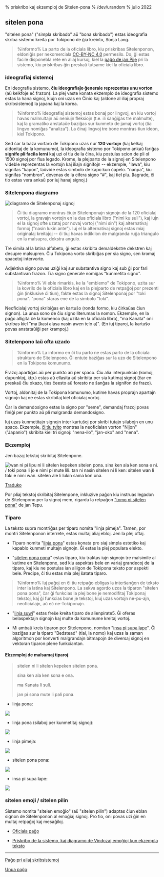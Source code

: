 % priskribo kaj ekzemploj de Sitelen-pona% /dev/urandom% julio 2022## sitelen pona"sitelen pona" ("simpla skribado" aŭ "bona skribado") estas ideografia skribasistemo kreita por Tokipono de ĝia kreinto, Sonja Lang. > %informo%> La parto de la oficiala libro, kiu priskribas Sitelenponon, eldoniĝis per> nekomerciala [CC-BY-NC 4.0](https://creativecommons.org/licenses/by-nc/4.0/) > permesilo. Do, ĝi estas facile disponebla rete en aliaj kursoj,> kiel la [paĝo de jan Pije](http://Tokipona.net/tp/janpije/hieroglyphs.php) > pri la sistemo, kiu priskribas ĝin preskaŭ tutsame kiel la oficiala> libro.>### ideografiaj sistemojEn ideografia sistemo, **ĉiu ideografiaĵo ĝenerale reprezentas unu vorton** (aŭkelkfoje eĉ frazon). La plej vaste konata ekzemplo de ideografiasistemo estas la hana signoj, kiujn oni uzas en Ĉinio kaj (aldone al iliaj proprajskribsistemoj) la japana kaj la korea.> %informo%> Ideografiaj sistemoj estas bonaj por lingvoj, en kiu vortoj havas malmultajn aŭ> neniujn fleksiojn (t.e. ili ŝanĝiĝas tre malmulte), kaj> la gramatiko anstataŭe baziĝas sur kunmeto de jamaj vortoj (tia lingvo> nomiĝas "analiza"). La ĉinaj lingvoj tre bone montras tiun ideon,> kiel Tokipono.>Sed ĉar la baza vortaro de Tokipono uzas nur **120 vortojn** (kaj kelkaj aldonitajde la komunumo), la ideografia sistemo por Tokipono ankaŭ fariĝas**signife pli facila lerni** kaj uzi ol tiu de la ĉina, kiu postulas scion depli ol 1500 signoj por flua legado. Krome, la plejparto de la signojen Sitelenpono videble reprezentas la vortojn kaj iliajn signifojn --ekzemple, "lawa", kiu signifas "kapon", laŭvide estas simbolo de kapo kun ĉapelo."nanpa", kiu signifas "nombron", devenas de la cifera signo "\#", kaj tiel plu. (Iagrade,ĉi tio estas vera ankaŭ por iuj hanaj signoj.)### Sitelenpona diagramo![diagramo de Sitelenponaj signoj](/Tokipona/sitelen_pona.gif)> Ĉi tiu diagramo montras ĉiujn Sitelenponajn signojn de la 120 oficialaj> vortoj, la gravajn vortojn en la dua oficiala libro ("nimi ku suli"), kaj> iujn el la signoj ofte uzataj por novaj vortoj ("nimi sin") kaj> alternativaj formoj ("nasin lukin ante"). Iuj el la alternativaj> signoj estas miaj originalaj kreitaĵoj -- ĉi tiuj havas indikilon de malgranda ruĝa> triangulo en la malsupra, dekstra angulo.Tre simila al la latina alfabeto, ĝi estas skribita demaldekstre dekstren kaj desupre malsupren.Ĉiu Tokipona vorto skribiĝas per sia signo, sen kromaj spacetoj intervorte.Adjektiva signo povas uziĝi kaj sur substantiva signo kaj sub ĝi porfari substantivan frazon. Tia signo ĝenerale nomiĝas "kunmetita signo".> %informo%> Vi eble rimarkis, ke la "emblemo" de Tokipono, uzita sur la kovrilo de la oficiala> libro kaj en la plejparto de retpaĝoj por prezenti ĝin (inklusive ĉi tiun), fakte estas> la signoj Sitelenponaj por "toki pona". "pona" staras ene de la simbolo "toki".Neoficialaj vortoj skribiĝas en kartuŝo (ronda formo, kiu ĉirkaŭas ĉiun signon).La unua sono de ĉiu signo literumas la nomon. Ekzemple, en la paĝo alligita ĉe la komenco (kaj uzita en la oficiala libro), "ma Kanata" oni skribas kiel "ma [kasi alasa nasin awen teloa]". (En iuj tiparoj, la kartuŝo povas anstataŭiĝi per krampoj.)### Sitelenpono laŭ ofta uzado> %informo%> La informo en ĉi tiu parto ne estas parto de la oficiala strukturo de Sitelenpono.> Ĝi entute baziĝas sur la uzo de Sitelenpono en la Tokipona komunumo.Frazoj apartiĝas aŭ per punkto aŭ per spaco. Ĉiu alia interpunkcio(komoj, dupunktoj, ktp.) estas aŭ ellasita aŭ skribita per sia kutimajsignoj (ĉar en preskaŭ ĉiu okazo, ties ĉeesto aŭ foresto ne ŝanĝas la signifon de frazo).Vortoj, aldonitaj de la Tokipona komunumo, kutime havas proprajn apartajnsignojn kaj ne estas skribitaj kiel oficialaj vortoj.Ĉar la demandosigno estas la signo por "seme", demandaj frazoj povas finiĝiper punkto aŭ pli malgranda demandosigno.Iuj uzas kunmetitajn signojn inter kartuŝoj por skribi tutajn silabojnen unu spaco. Ekzemple, [ĉi tiu tvito](https://twitter.com/qvarie/status/1291755067851251712) montras la neoficialan vorton "Nijon" ("Japanio") skribita kiel tri signoj: "nena-ilo","jan-oko" and "nena".### EkzemplojJen bazaj tekstoj skribitaj Sitelenpone. ![wan ni pi lipu ni li sitelen kepeken sitelen pona. sina ken ala ken sona e ni./ toki pona li jo e nimi pi mute lili. tan ni nasin sitelen ni li ken: sitelenwan li toki e nimi wan. sitelen ale li lukin sama konona.](/Tokipona/sitelen_pona_example.png)[Traduko](answers.html#sp)Por pliaj tekstoj skribitaj Sitelenpone, inkluzive paĝon kiu instruaslegadon de Sitelenpono per la signoj mem, rigardu laretpaĝon ["tomo pi sitelen pona"](https://davidar.github.io/tp/) de jan Tepu.### TiparoLa teksto supra montriĝas per tiparo nomita "linja pimeja". Tamen, pormontri Sitelenponon interrete, estas multaj aliaj ebloj. Jen laplej oftaj. * Tiparo nomita "[linja pona](musilili.net/linja-pona/)" estas konata pro   siaj simpla estetiko kaj kapablo kunmeti multajn signojn.    Ĝi estas la plej populara elekto. * "[sitelen pona pona](https://jackhumbert.github.io/sitelen-pona-pona/)" estas   tiparo, kiu traktas iujn signojn tre malsimile al kutime en Sitelenpono,   sed kiu aspektas bele en variaj grandecoj de la tiparo, kaj kiu ne postulas ian   aliigon de Tokipona teksto por aspekti bele. Precipe, ĉi tiu estas   mia plej ŝatata tiparo.> %informo%> Iuj paĝoj en ĉi tiu retpaĝo ebligas la interŝanĝon de teksto inter la latina kaj> Sitelenpono. La sekva agordo uzos la tiparon "sitelen pona pona", ĉar ĝi funkcias > la plej bone je nemodifitaj Tokiponaj tekstoj, kaj ĝi funkcias bone je tekstoj, > kiuj uzas vortojn ne-pu-ajn, neoficialajn, aŭ eĉ ne-Tokiponajn.> * "[linja suwi](https://linjasuwi.ap5.dev/)" estas freŝe kreita tiparo de   alienpirate5. Ĝi oferas belaspektajn signojn kaj multe da komunume kreitaj vortoj. * Mi ambaŭ kreis tiparon por Sitelenpono, nomitan "[insa pi supa lape](supalape.html)".  Ĝi baziĝas sur la tiparo "Bedstead" (tial, la nomo) kaj uzas la saman algoritmon  por konverti malgrandajn bitmapojn de diversaj signoj en vektoran tiparon plene funkciantan.#### Ekzemploj de malsamaj tiparoj>> sitelen ni li sitelen kepeken sitelen pona.>> sina ken ala ken sona e ona.>> ma Kanata li suli.>> jan pi sona mute li pali pona.>* linja pona:![](/Tokipona/lpona.png)* linja pona (silaboj per kunmetitaj signoj):![](/Tokipona/lpona2.png)* linja pimeja:![](/Tokipona/lpimeja.png)* sitelen pona pona:![](/Tokipona/spp.png)* insa pi supa lape:![](/Tokipona/insa.png)### sitelen emoji / sitelen pilinSistemo nomita "sitelen emoĝio" (aŭ "sitelen pilin") adaptas ĉiun eblan signon de Sitelenponon al emoĝiaj signoj. Pro tio, oni povas uzi ĝin en multaj retpaĝoj kaj mesaĝiloj.* [Oficiala paĝo](https://sites.google.com/view/sitelenemoji)* [Priskribo de la sistemo, kaj diagramo de Vindozaj emoĝioj kun ekzempla teksto](https://omniglot.com/conscripts/sitelenemoji.htm)---[Paĝo pri aliaj skribsistemoj](x2.html)[Unua paĝo](index.html)